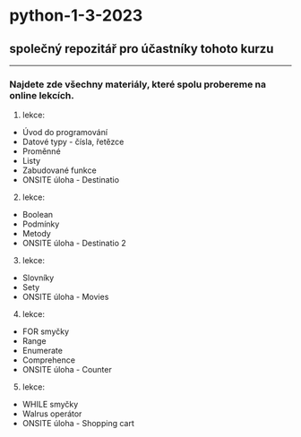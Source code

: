 # python-1-3-2023
## společný repozitář pro účastníky tohoto kurzu

---

### Najdete zde všechny materiály, které spolu probereme na online lekcích.

1. lekce:
* Úvod do programování
* Datové typy - čísla, řetězce
* Proměnné
* Listy
* Zabudované funkce
* ONSITE úloha - Destinatio

2. lekce:
* Boolean
* Podmínky
* Metody
* ONSITE úloha - Destinatio 2

3. lekce:
* Slovníky
* Sety
* ONSITE úloha - Movies

4. lekce:
* FOR smyčky
* Range
* Enumerate
* Comprehence
* ONSITE úloha - Counter

5. lekce:
* WHILE smyčky
* Walrus operátor
* ONSITE úloha - Shopping cart
